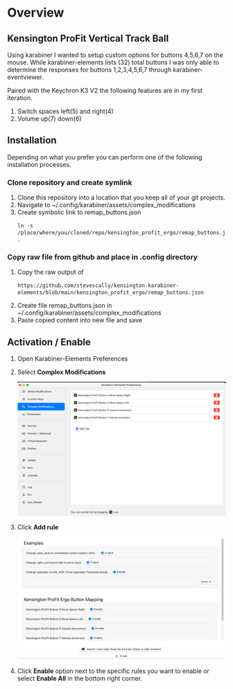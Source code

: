 # Overview

## Kensington ProFit Vertical Track Ball

Using karabiner I wanted to setup custom options for buttons 4,5,6,7 on the
mouse. While karabiner-elements lists (32) total buttons I was only able to
determine the responses for buttons 1,2,3,4,5,6,7 through karabiner-eventviewer.

Paired with the Keychron K3 V2 the following features are in my first
iteration.

1. Switch spaces left(5) and right(4)
2. Volume up(7) down(6) 

## Installation

Depending on what you prefer you can perform one of the following installation
processes.

### Clone repository and create symlink

1. Clone this repository into a location that you keep all of your git projects.
1. Navigate to ~/.config/karabiner/assets/complex_modifications
1. Create symbolic link to remap_buttons.json
   ```
   ln -s /place/where/you/cloned/repo/kensington_profit_ergo/remap_buttons.json .
   ```

### Copy raw file from github and place in .config directory

1. Copy the raw output of 
   ```
   https://github.com/stevescally/kensington-karabiner-elements/blob/main/kensington_profit_ergo/remap_buttons.json
   ```
1. Create file remap_buttons.json in ~/.config/karabiner/assets/complex_modifications
1. Paste copied content into new file and save

## Activation / Enable

1. Open Karabiner-Elements Preferences
1. Select __Complex Modifications__

   ![Figure 1.0: Complex Modifications Option](images/karabiner-elements-preferences-complex-modifications.png)

1. Click __Add rule__

   ![Figure 1.1: Add rule(s)](images/karabiner-elements-complex-modifications-add-rule.png)

1. Click __Enable__ option next to the specific rules you want to enable or select __Enable All__
   in the bottom right corner.



